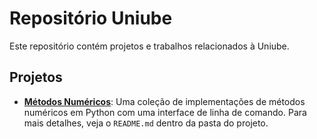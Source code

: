 # Repositório Uniube

Este repositório contém projetos e trabalhos relacionados à Uniube.

## Projetos

-   [**Métodos Numéricos**](./metodos_numericos/): Uma coleção de implementações de métodos numéricos em Python com uma interface de linha de comando. Para mais detalhes, veja o `README.md` dentro da pasta do projeto.
